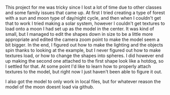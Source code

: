 This project for me was tricky since I lost a lot of time due to other classes and some family issues that came up. At first I tried creating a type of forest with a sun and moon type of day/night cycle, and then when I couldn't get that to work I tried making a solar system, however I couldn't get textures to load onto a moon I had set up as the model in the center. It was kind of small, but I managed to edit the shapes down in size to be a little more appropriate and edited the camera zoom point to make the model seem a bit bigger. In the end, I figured out how to make the lighting and the objects spin thanks to looking at the example, but I never figured out how to make textures load, or how to change the shapes into spheres. I did however end up making the second one attached to the first shape look like a hotdog, so I settled for that. At some point I'd like to learn how to properly attach textures to the model, but right now I just haven't been able to figure it out.

I also got the model to only work in local files, but for whatever reason the model of the moon doesnt load via github.
